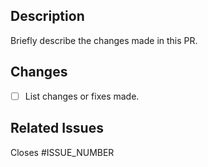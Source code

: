 ## Description

Briefly describe the changes made in this PR.

## Changes

- [ ] List changes or fixes made.

## Related Issues

Closes #ISSUE_NUMBER
